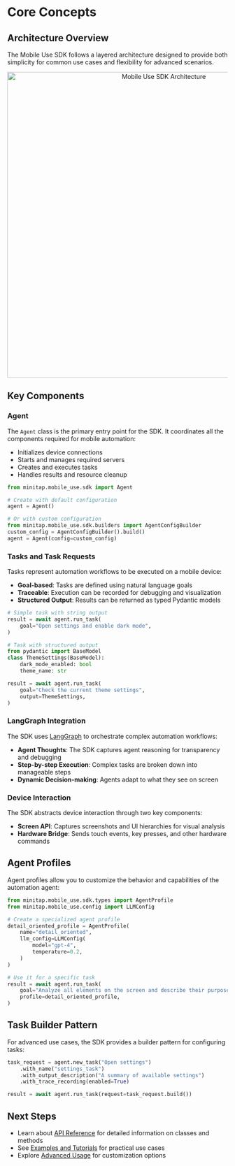 # Core Concepts

## Architecture Overview

The Mobile Use SDK follows a layered architecture designed to provide both simplicity for common use cases and flexibility for advanced scenarios.

<p align="center">
  <img src="https://raw.githubusercontent.com/minitap-ai/mobile-use/main/doc/architecture.svg" alt="Mobile Use SDK Architecture" width="700">
</p>

## Key Components

### Agent

The `Agent` class is the primary entry point for the SDK. It coordinates all the components required for mobile automation:

- Initializes device connections
- Starts and manages required servers
- Creates and executes tasks
- Handles results and resource cleanup

```python
from minitap.mobile_use.sdk import Agent

# Create with default configuration
agent = Agent()  

# Or with custom configuration
from minitap.mobile_use.sdk.builders import AgentConfigBuilder
custom_config = AgentConfigBuilder().build()
agent = Agent(config=custom_config)
```

### Tasks and Task Requests

Tasks represent automation workflows to be executed on a mobile device:

- **Goal-based**: Tasks are defined using natural language goals
- **Traceable**: Execution can be recorded for debugging and visualization
- **Structured Output**: Results can be returned as typed Pydantic models

```python
# Simple task with string output
result = await agent.run_task(
    goal="Open settings and enable dark mode",
)

# Task with structured output
from pydantic import BaseModel
class ThemeSettings(BaseModel):
    dark_mode_enabled: bool
    theme_name: str

result = await agent.run_task(
    goal="Check the current theme settings",
    output=ThemeSettings,
)
```

### LangGraph Integration

The SDK uses [LangGraph](https://github.com/langchain-ai/langgraph) to orchestrate complex automation workflows:

- **Agent Thoughts**: The SDK captures agent reasoning for transparency and debugging
- **Step-by-step Execution**: Complex tasks are broken down into manageable steps
- **Dynamic Decision-making**: Agents adapt to what they see on screen

### Device Interaction

The SDK abstracts device interaction through two key components:

- **Screen API**: Captures screenshots and UI hierarchies for visual analysis
- **Hardware Bridge**: Sends touch events, key presses, and other hardware commands

## Agent Profiles

Agent profiles allow you to customize the behavior and capabilities of the automation agent:

```python
from minitap.mobile_use.sdk.types import AgentProfile
from minitap.mobile_use.config import LLMConfig

# Create a specialized agent profile
detail_oriented_profile = AgentProfile(
    name="detail_oriented",
    llm_config=LLMConfig(
        model="gpt-4",
        temperature=0.2,
    )
)

# Use it for a specific task
result = await agent.run_task(
    goal="Analyze all elements on the screen and describe their purpose",
    profile=detail_oriented_profile,
)
```

## Task Builder Pattern

For advanced use cases, the SDK provides a builder pattern for configuring tasks:

```python
task_request = agent.new_task("Open settings")
    .with_name("settings_task")
    .with_output_description("A summary of available settings")
    .with_trace_recording(enabled=True)

result = await agent.run_task(request=task_request.build())
```

## Next Steps

- Learn about [API Reference](api-reference.md) for detailed information on classes and methods
- See [Examples and Tutorials](examples.md) for practical use cases
- Explore [Advanced Usage](advanced-usage.md) for customization options
